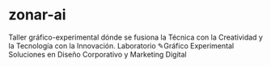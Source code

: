 # zonar-ai
Taller gráfico-experimental dónde se fusiona la Técnica con la Creatividad y la Tecnología con la Innovación.
Laboratorio ✎Gráfico Experimental
Soluciones en Diseño Corporativo  y Marketing Digital
